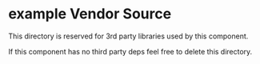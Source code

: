 # example Vendor Source

This directory is reserved for 3rd party libraries used by this component.

If this component has no third party deps feel free to delete this directory.